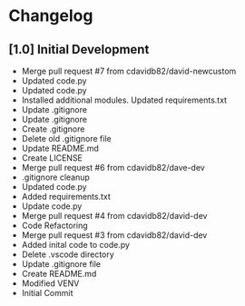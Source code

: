 # Changelog


## [1.0] Initial Development
- Merge pull request #7 from cdavidb82/david-newcustom
- Updated code.py
- Updated code.py
- Installed additional modules. Updated requirements.txt
- Update .gitignore
- Update .gitignore
- Create .gitignore
- Delete old .gitignore file
- Update README.md
- Create LICENSE
- Merge pull request #6 from cdavidb82/dave-dev
- .gitignore cleanup
- Updated code.py
- Added requirements.txt
- Update code.py
- Merge pull request #4 from cdavidb82/david-dev
- Code Refactoring
- Merge pull request #3 from cdavidb82/david-dev
- Added inital code to code.py
- Delete .vscode directory
- Update .gitignore file
- Create README.md
- Modified VENV
- Initial Commit
